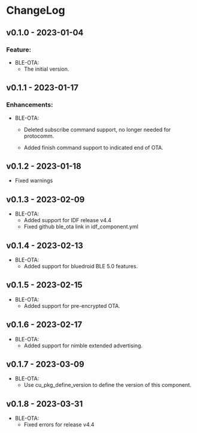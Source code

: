 # ChangeLog

## v0.1.0 - 2023-01-04

### Feature:

* BLE-OTA:
  * The initial version.

## v0.1.1 - 2023-01-17

### Enhancements:
* BLE-OTA:
  * Deleted subscribe command support, no longer needed for protocomm.

  * Added finish command support to indicated end of OTA.

## v0.1.2 - 2023-01-18

* Fixed warnings

## v0.1.3 - 2023-02-09

* BLE-OTA:
  * Added support for IDF release v4.4
  * Fixed github ble_ota link in idf_component.yml

## v0.1.4 - 2023-02-13

* BLE-OTA:
  * Added support for bluedroid BLE 5.0 features.

## v0.1.5 - 2023-02-15

* BLE-OTA:
  * Added support for pre-encrypted OTA.

## v0.1.6 - 2023-02-17

* BLE-OTA:
  * Added support for nimble extended advertising.

## v0.1.7 - 2023-03-09

* BLE-OTA:
  * Use cu_pkg_define_version to define the version of this component.

## v0.1.8 - 2023-03-31

* BLE-OTA:
  * Fixed errors for release v4.4
